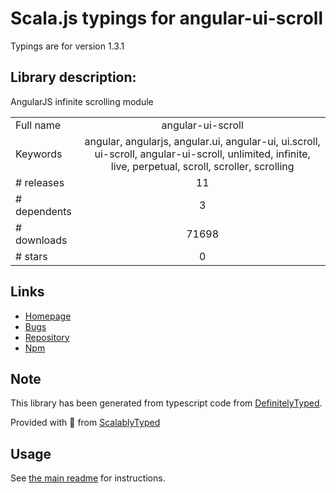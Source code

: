 
# Scala.js typings for angular-ui-scroll

Typings are for version 1.3.1

## Library description:
AngularJS infinite scrolling module

|                    |                 |
| ------------------ | :-------------: |
| Full name          | angular-ui-scroll |
| Keywords           | angular, angularjs, angular.ui, angular-ui, ui.scroll, ui-scroll, angular-ui-scroll, unlimited, infinite, live, perpetual, scroll, scroller, scrolling |
| # releases         | 11 |
| # dependents       | 3 |
| # downloads        | 71698 |
| # stars            | 0 |

## Links
- [Homepage](https://github.com/angular-ui/ui-scroll)
- [Bugs](https://github.com/angular-ui/ui-scroll/issues)
- [Repository](https://github.com/angular-ui/ui-scroll)
- [Npm](https://www.npmjs.com/package/angular-ui-scroll)
    


## Note
This library has been generated from typescript code from [DefinitelyTyped](https://definitelytyped.org).

Provided with :purple_heart: from [ScalablyTyped](https://github.com/oyvindberg/ScalablyTyped)

## Usage
See [the main readme](../../readme.md) for instructions.


